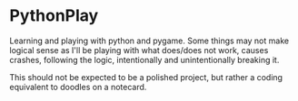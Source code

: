 # PythonPlay

Learning and playing with python and pygame.
Some things may not make logical sense as I'll be playing with what does/does not work, causes crashes, following the logic, intentionally and unintentionally breaking it.

This should not be expected to be a polished project, but rather a coding equivalent to doodles on a notecard.
